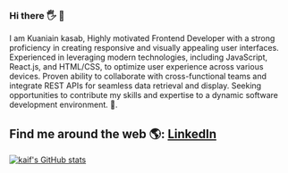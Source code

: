 ### Hi there 🖐️ 🤖
I am Kuaniain kasab, Highly motivated Frontend Developer with a strong proficiency in creating responsive and visually appealing user interfaces.
Experienced in leveraging modern technologies, including JavaScript, React.js, and HTML/CSS, to optimize user experience
across various devices. Proven ability to collaborate with cross-functional teams and integrate REST APIs for seamless data
retrieval and display. Seeking opportunities to contribute my skills and expertise to a dynamic software development
environment. 🚀.
## Find me around the web 🌎: <a href="www.linkedin.com/in/konain1">LinkedIn</a>

[![kaif's GitHub stats](https://github-readme-stats.vercel.app/api?username=konain1&show_icons=true&theme=onedark)](https://github.com/anuraghazra/github-readme-stats)
